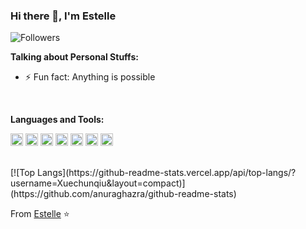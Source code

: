 ### Hi there 👋, I'm Estelle

![Followers](https://img.shields.io/github/followers/Xuechunqiu?label=Follw&style=social)

**Talking about Personal Stuffs:**
- ⚡ Fun fact: Anything is possible

<br />

**Languages and Tools:**  

<code><img height="20" src="https://img.shields.io/badge/-Python-yellow?style=flat-square&logo=python"></code>
<code><img height="20" src="https://img.shields.io/badge/-Java-blue?style=flat-square&logo=java"></code>
<code><img height="20" src="https://img.shields.io/badge/-React-%23282C34?style=flat-square&logo=react"></code>
<code><img height="20" src="https://img.shields.io/badge/-Git-%23F05032?style=flat-square&logo=git&logoColor=%23ffffff"></code>
<code><img height="20" src="https://img.shields.io/badge/-VSCode-%23007ACC?style=flat-square&logo=visual-studio-code"></code>
<code><img height="20" src="https://img.shields.io/badge/-SQLite-%23282C34?style=flat-square&logo=sqlite"></code>
<code><img height="20" src="https://img.shields.io/pypi/djversions/djangorestframework"></code>


<br />
[![Top Langs](https://github-readme-stats.vercel.app/api/top-langs/?username=Xuechunqiu&layout=compact)](https://github.com/anuraghazra/github-readme-stats)
<br />


From [Estelle](https://github.com/Xuechunqiu) ⭐️ 
